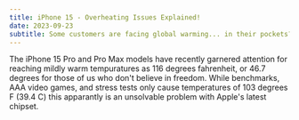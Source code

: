 ```yaml
---
title: iPhone 15 - Overheating Issues Explained!
date: 2023-09-23
subtitle: Some customers are facing global warming... in their pockets?
---
```


The iPhone 15 Pro and Pro Max models have recently garnered attention for reaching mildly warm tempuratures as 116 degrees fahrenheit, or 46.7 degrees for those of us who don't believe in freedom. While benchmarks, AAA video games, and stress tests only cause temperatures of 103 degrees F (39.4 C) this apparantly is an unsolvable problem with Apple's latest chipset. 